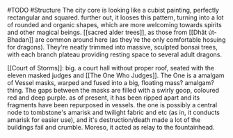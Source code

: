 #TODO #Structure 
The city core is looking like a cubist painting, perfectly rectangular and squared. further out, it looses this pattern, turning into a lot of rounded and organic shapes, which are more welcoming towards spirits and other magical beings. 
[[sacred alder trees]], as those from [[Dhât út-Bhadan]] are common around here (as they're the only comfortable hosuing for dragons). They're neatly trimmed into massive, sculpted bonsai trees, with each branch plateau providing resting space to several adult dragons. 

[[Court of Storms]]: big. a court hall without proper roof, seated with the eleven masked judges and [[The One Who Judges]].
The One is a amalgam of Vessel masks, warped and fused into a big, floating mass? amalgam? thing. The gaps between the masks are filled with a swirly goop, coloured red and deep purple. as of present, it has been ripped apart and its fragments have been repurposed in vessels. 
the one is possibly a central node to tombstone's amarisk and twilight fabric and etc (as in, it conducts amarisk for easier use), and it's destruction/death made a lot of the buildings fail and crumble.
Moreso, it acted as relay to the fountainhead. 